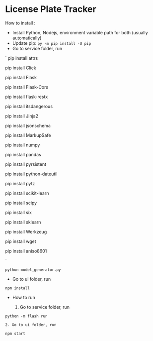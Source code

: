 # License Plate Tracker
 How to install :
- Install Python, Nodejs, environment variable path for both (usually automatically)
- Update pip: `py -m pip install -U pip`
- Go to service folder, run 

`
pip install attrs

pip install Click

pip install Flask

pip install Flask-Cors

pip install flask-restx

pip install itsdangerous

pip install Jinja2

pip install jsonschema

pip install MarkupSafe

pip install numpy

pip install pandas

pip install pyrsistent

pip install python-dateutil

pip install pytz

pip install scikit-learn

pip install scipy

pip install six

pip install sklearn

pip install Werkzeug

pip install wget

pip install aniso8601 

`

`python model_generator.py`

- Go to ui folder, run

`npm install`

- How to run

    1. Go to service folder, run

`python -m flash run`
 
    2. Go to ui folder, run 

`npm start`




